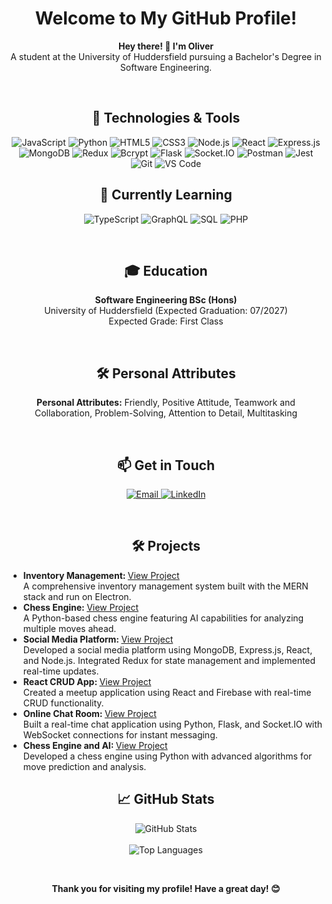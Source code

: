 <h1 align="center">Welcome to My GitHub Profile!</h1>

<p align="center">
  <strong>Hey there! 👋 I'm Oliver</strong><br>
  A student at the University of Huddersfield pursuing a Bachelor's Degree in Software Engineering.
</p>

<br/>

<h2 align="center">🔧 Technologies & Tools</h2>
<p align="center">
  <img src="https://img.shields.io/badge/-JavaScript-black?style=flat-square&logo=javascript" alt="JavaScript">
  <img src="https://img.shields.io/badge/-Python-black?style=flat-square&logo=python" alt="Python">
  <img src="https://img.shields.io/badge/-HTML5-black?style=flat-square&logo=html5" alt="HTML5">
  <img src="https://img.shields.io/badge/-CSS3-black?style=flat-square&logo=css3" alt="CSS3">
  <img src="https://img.shields.io/badge/-Node.js-black?style=flat-square&logo=node.js" alt="Node.js">
  <img src="https://img.shields.io/badge/-React-black?style=flat-square&logo=react" alt="React">
  <img src="https://img.shields.io/badge/-Express.js-black?style=flat-square&logo=express" alt="Express.js">
  <img src="https://img.shields.io/badge/-MongoDB-black?style=flat-square&logo=mongodb" alt="MongoDB">
  <img src="https://img.shields.io/badge/-Redux-black?style=flat-square&logo=redux" alt="Redux">
  <img src="https://img.shields.io/badge/-Bcrypt-black?style=flat-square&logo=bcrypt" alt="Bcrypt">
  <img src="https://img.shields.io/badge/-Flask-black?style=flat-square&logo=flask" alt="Flask">
  <img src="https://img.shields.io/badge/-Socket.IO-black?style=flat-square&logo=socket.io" alt="Socket.IO">
  <img src="https://img.shields.io/badge/-Postman-black?style=flat-square&logo=postman" alt="Postman">
  <img src="https://img.shields.io/badge/-Jest-black?style=flat-square&logo=jest" alt="Jest">
  <img src="https://img.shields.io/badge/-Git-black?style=flat-square&logo=git" alt="Git">
  <img src="https://img.shields.io/badge/-VS%20Code-black?style=flat-square&logo=visual-studio-code" alt="VS Code">
</p>

<h2 align="center">🌱 Currently Learning</h2>
<p align="center">
  <img src="https://img.shields.io/badge/-TypeScript-black?style=flat-square&logo=typescript" alt="TypeScript">
  <img src="https://img.shields.io/badge/-GraphQL-black?style=flat-square&logo=graphql" alt="GraphQL">
  <img src="https://img.shields.io/badge/-SQL-black?style=flat-square&logo=database" alt="SQL">
  <img src="https://img.shields.io/badge/-PHP-black?style=flat-square&logo=php" alt="PHP">
</p>

<br/>

<h2 align="center">🎓 Education</h2>
<p align="center">
  <strong>Software Engineering BSc (Hons)</strong><br>
  University of Huddersfield (Expected Graduation: 07/2027)<br>
  Expected Grade: First Class
</p>

<br/>

<h2 align="center">🛠️ Personal Attributes</h2>
<p align="center">
  <strong>Personal Attributes:</strong> Friendly, Positive Attitude, Teamwork and Collaboration, Problem-Solving, Attention to Detail, Multitasking
</p>

<br/>

<h2 align="center">📫 Get in Touch</h2>
<p align="center">
  <a href="mailto:oliverhatherton@gmail.com">
    <img src="https://img.shields.io/badge/-oliverhatherton@gmail.com-black?style=flat-square&logo=gmail&logoColor=white" alt="Email">
  </a>
  <a href="https://linkedin.com/in/oliverhatherton">
    <img src="https://img.shields.io/badge/-LinkedIn-black?style=flat-square&logo=linkedin" alt="LinkedIn">
  </a>
</p>

<br/>

<h2 align="center">🛠️ Projects</h2>
<ul>
  <li>
    <strong>Inventory Management: </strong> <a href="https://github.com/olivrrcode/inventory-management">View Project</a><br>
    A comprehensive inventory management system built with the MERN stack and run on Electron.
  </li>
  <li>
    <strong>Chess Engine: </strong> <a href="https://github.com/olivrrcode/Chess-Engine">View Project</a><br>
    A Python-based chess engine featuring AI capabilities for analyzing multiple moves ahead.
  </li>
  <li>
    <strong>Social Media Platform: </strong><a href="https://github.com/olivrrcode/MERN-Social-Media">View Project</a><br>
    Developed a social media platform using MongoDB, Express.js, React, and Node.js. Integrated Redux for state management and implemented real-time updates.
  </li>
  <li>
    <strong>React CRUD App: </strong><a href="https://github.com/olivrrcode/Meetup-Web-App">View Project</a><br>
    Created a meetup application using React and Firebase with real-time CRUD functionality.
  </li>
  <li>
    <strong>Online Chat Room: </strong><a href="https://github.com/olivrrcode/Chat-Room">View Project</a><br>
    Built a real-time chat application using Python, Flask, and Socket.IO with WebSocket connections for instant messaging.
  </li>
  <li>
    <strong>Chess Engine and AI: </strong><a href="https://github.com/olivrrcode/Chess-Engine">View Project</a><br> 
    Developed a chess engine using Python with advanced algorithms for move prediction and analysis.
  </li>
</ul>

<h2 align="center">📈 GitHub Stats</h2>
<p align="center">
  <img src="https://github-readme-stats.vercel.app/api?username=olivrrcode&show_icons=true&theme=radical" alt="GitHub Stats">
  <br/><br/>
  <img src="https://github-readme-stats.vercel.app/api/top-langs/?username=olivrrcode&layout=compact&theme=radical" alt="Top Languages">
</p>

<br/>

<p align="center">
  <strong>Thank you for visiting my profile! Have a great day! 😊</strong>
</p>
